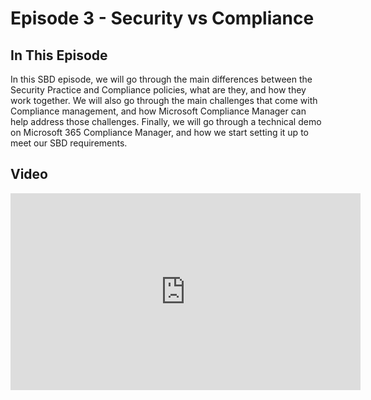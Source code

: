 # Episode 3 - Security vs Compliance

## In This Episode

In this SBD episode, we will go through the main differences between the Security Practice and Compliance policies, what are they, and how they work together. We will also go through the main challenges that come with Compliance management, and how Microsoft Compliance Manager can help address those challenges. Finally, we will go through a technical demo on Microsoft 365 Compliance Manager, and how we start setting it up to meet our SBD requirements.

## Video

<iframe width="560" height="315" src="https://www.youtube-nocookie.com/embed/XaBnjGK9pDM" title="YouTube video player" frameborder="0" allow="accelerometer; autoplay; clipboard-write; encrypted-media; gyroscope; picture-in-picture" allowfullscreen></iframe>
